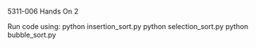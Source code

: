 5311-006 Hands On 2

Run code using:
  python insertion_sort.py
  python selection_sort.py
  python bubble_sort.py

